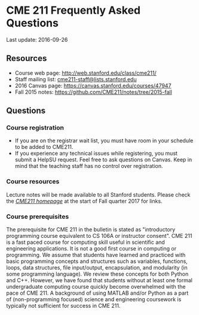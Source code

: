 # CME 211 Frequently Asked Questions

Last update: 2016-09-26

## Resources

- Course web page: <http://web.stanford.edu/class/cme211/>
- Staff mailing list: <cme211-staff@lists.stanford.edu>
- 2016 Canvas page: <https://canvas.stanford.edu/courses/47947>
- Fall 2015 notes: <https://github.com/CME211/notes/tree/2015-fall>

## Questions

### Course registration

- If you are on the registrar wait list, you must have room in your schedule to
  be added to CME211.
- If you experience any technical issues while registering, you must submit a
  HelpSU request.  Feel free to ask questions on Canvas.  Keep in mind that the
  teaching staff has no control over registration.

### Course resources

Lecture notes will be made available to all Stanford
students. Please check the [*CME211
homepage*](http://web.stanford.edu/class/cme211/) at the start of Fall
quarter 2017 for links.

### Course prerequisites

The prerequisite for CME 211 in the bulletin is stated as "introductory
programming course equivalent to CS 106A or instructor consent". CME 211
is a fast paced course for computing skill useful in scientific and
engineering applications. It is not a good first course in computing or
programming. We assume that students have learned and practiced with
basic programming concepts and structures such as variables, functions,
loops, data structures, file input/output, encapsulation, and modularity
(in some programming language). We review these concepts for both Python
and C++. However, we have found that students without at least one
formal undergraduate computing course quickly become overwhelmed with
the pace of CME 211. A background of using MATLAB and/or Python as a
part of (non-programming focused) science and engineering coursework is
typically not sufficient for success in CME 211.

